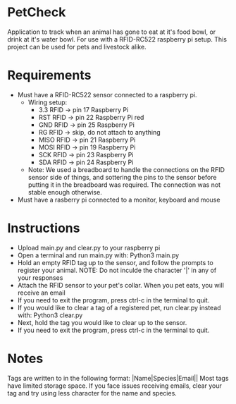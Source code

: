 # PetCheck
Application to track when an animal has gone to eat at it's food bowl, or drink at it's water bowl. For use with a RFID-RC522 raspberry pi setup.
This project can be used for pets and livestock alike.


# Requirements
- Must have a RFID-RC522 sensor connected to a raspberry pi.
  - Wiring setup:
    - 3.3 RFID -> pin 17 Raspberry Pi
    - RST RFID -> pin 22 Raspberry Pi red
    - GND RFID -> pin 25 Raspberry Pi
    - RG RFID -> skip, do not attach to anything
    - MISO RFID -> pin 21 Raspberry Pi
    - MOSI RFID -> pin 19 Raspberry Pi
    - SCK RFID -> pin 23 Raspberry Pi
    - SDA RFID -> pin 24 Raspberry Pi
  - Note:
    We used a breadboard to handle the connections on the RFID sensor side of things, and sottering the pins to the sensor before putting it in the breadboard was required. The connection was not stable enough otherwise.
- Must have a rasberry pi connected to a monitor, keyboard and mouse

# Instructions
- Upload main.py and clear.py to your raspberry pi
- Open a terminal and run main.py with: Python3 main.py
- Hold an empty RFID tag up to the sensor, and follow the prompts to register your animal.
  NOTE: Do not inculde the character '|' in any of your responses
- Attach the RFID sensor to your pet's collar. When you pet eats, you will receive an email
- If you need to exit the program, press ctrl-c in the terminal to quit.
- If you would like to clear a tag of a registered pet, run clear.py instead with: Python3 clear.py
- Next, hold the tag you would like to clear up to the sensor.
- If you need to exit the program, press ctrl-c in the terminal to quit.

# Notes
Tags are written to in the following format: |Name|Species|Email||
Most tags have limited storage space. If you face issues receiving emails, clear your tag and try using less character for the name and species.
